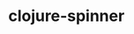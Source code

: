 <!---
![CI](https://github.com/popoppo/clojure-fire/workflows/CI/badge.svg)
-->

# clojure-spinner

